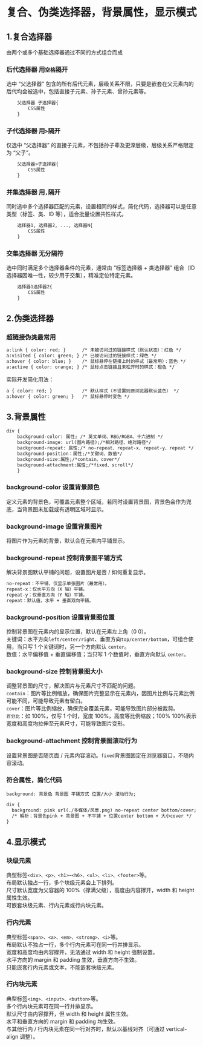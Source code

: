# 复合、伪类选择器，背景属性，显示模式

## 1.复合选择器
由两个或多个基础选择器通过不同的方式组合而成
### 后代选择器 用`空格`隔开
选中 “父选择器” 包含的所有后代元素，层级关系不限，只要是嵌套在父元素内的后代均会被选中，包括直接子元素、孙子元素、曾孙元素等。
```html
    父选择器 子选择器{
        CSS属性
    }
```
### 子代选择器 用`>`隔开
仅选中 “父选择器” 的直接子元素，不包括孙子辈及更深层级，层级关系严格限定为 “父子”。
```html
    父选择器>子选择器{
        CSS属性
    }
```
### 并集选择器 用`,`隔开
同时选中多个选择器匹配的元素，设置相同的样式，简化代码，选择器可以是任意类型（标签、类、ID 等），适合批量设置共性样式。
```html
    选择器1, 选择器2, ..., 选择器N{
        CSS属性
    }
```
### 交集选择器 无分隔符
选中同时满足多个选择器条件的元素，通常由 “标签选择器 + 类选择器” 组合（ID 选择器因唯一性，较少用于交集），精准定位特定元素。
```html
    选择器1选择器2{
        CSS属性
    }
```
## 2.伪类选择器
### 超链接伪类最常用
```html
a:link { color: red; }      /* 未被访问过的链接样式（默认状态）：红色 */
a:visited { color: green; } /* 已被访问过的链接样式：绿色 */
a:hover { color: blue; }    /* 鼠标悬停在链接上时的样式（最常用）：蓝色 */
a:active { color: orange; } /* 鼠标点击链接且未松开时的样式：橙色 */
```
实际开发简化用法：
```html
a { color: red; }           /* 默认样式（不设置则原浏览器默认蓝色） */
a:hover { color: green; }   /* 鼠标悬停时变色 */
```

## 3.背景属性
```html
div { 
    background-color: 属性; /* 英文单词、RBG/RGBA、十六进制 */
    background-image: url(图片路径);/*相对路径、绝对路径*/
    background-repeat: 属性;/* no-repeat、repeat-x、repeat-y、repeat */
    background-position：属性;/*关键词、数值*/
    background-size:属性;/*contain、cover*/
    background-attachment:属性;/*fixed、scroll*/
    } 
```
### background-color 设置背景颜色
定义元素的背景色，可覆盖元素整个区域，若同时设置背景图，背景色会作为兜底，当背景图未加载或有透明区域时显示。

###  background-image 设置背景图片
将图片作为元素的背景，默认会在元素内平铺显示。

### background-repeat 控制背景图平铺方式
解决背景图默认平铺的问题，设置图片是否 / 如何重复显示。
```html
no-repeat：不平铺，仅显示单张图片（最常用）。
repeat-x：仅水平方向（X 轴）平铺。
repeat-y：仅垂直方向（Y 轴）平铺。
repeat：默认值，水平 + 垂直双向平铺。
```
### background-position 设置背景图位置
控制背景图在元素内的显示位置，默认在元素左上角（0 0）。  
关键词：水平方向`left/center/right`、垂直方向`top/center/bottom`，可组合使用，当只写 1 个关键词时，另一个方向默认 `center`。  
数值：水平偏移值 + 垂直偏移值；当只写 1 个数值时，垂直方向默认 `center`。

### background-size 控制背景图大小
调整背景图的尺寸，解决图片与元素尺寸不匹配的问题。  
`contain`：图片等比例缩放，确保图片完整显示在元素内，因图片比例与元素比例可能不同，可能导致元素有留白。  
`cover`：图片等比例缩放，确保完全覆盖元素，可能导致图片部分被裁剪。  
`百分比`：如 100%，仅写 1 个时，宽度 100%，高度等比例缩放；100% 100%表示宽度和高度均拉伸至元素尺寸，可能导致图片变形。

### background-attachment 控制背景图滚动行为
设置背景图是否随页面 / 元素内容滚动。`fixed`背景图固定在浏览器窗口，不随内容滚动。

### 符合属性，简化代码
`background: 背景色 背景图 平铺方式 位置/大小 滚动行为;`
```html
div {
  background: pink url(./多媒体/风景.png) no-repeat center bottom/cover;
  /* 解析：背景色pink + 背景图 + 不平铺 + 位置center bottom + 大小cover */
}
```

## 4.显示模式
### 块级元素
典型标签`<div>、<p>、<h1>~<h6>、<ul>、<li>、<footer>`等。  
布局默认独占一行，多个块级元素会上下排列。  
尺寸默认宽度为父容器的 100%（撑满父级），高度由内容撑开，width 和 height 属性生效。  
可嵌套块级元素、行内元素或行内块元素。

### 行内元素
典型标签`<span>、<a>、<em>、<strong>、<i>`等。  
布局默认不独占一行，多个行内元素可在同一行并排显示。  
宽度和高度均由内容撑开，无法通过 width 和 height 强制设置。  
水平方向的 margin 和 padding 生效，垂直方向不生效。  
只能嵌套行内元素或文本，不能嵌套块级元素。  

### 行内块元素
典型标签`<img>、<input>、<button>`等。  
多个行内块元素可在同一行并排显示。  
默认尺寸由内容撑开，但 width 和 height 属性生效。  
水平和垂直方向的 margin 和 padding 均生效。  
与其他行内 / 行内块元素在同一行对齐时，默认以基线对齐（可通过 vertical-align 调整）。  
